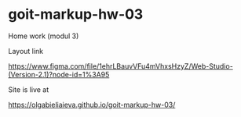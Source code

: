 # goit-markup-hw-03
Home work (modul 3)

Layout link

https://www.figma.com/file/1ehrLBauvVFu4mVhxsHzyZ/Web-Studio-(Version-2.1)?node-id=1%3A95

Site is live at

https://olgabieliaieva.github.io/goit-markup-hw-03/
